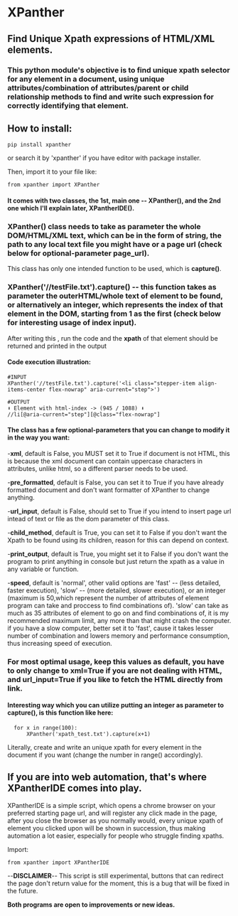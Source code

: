 # XPanther

## Find Unique Xpath expressions of HTML/XML elements.

### This python module's objective is to find unique xpath selector for any element in a document, using unique attributes/combination of attributes/parent or child relationship methods to find and write such expression for correctly identifying that element.

## How to install:
    
    pip install xpanther
    
or search it by 'xpanther' if you have editor with package installer.

Then, import it to your file like:
  
    from xpanther import XPanther

#### It comes with two classes, the 1st, main one -- XPanther(), and the 2nd one which I'll explain later, XPantherIDE().

### **XPanther()** class needs to take as parameter the whole **DOM/HTML/XML** text, which can be in the form of **string**, the **path** to any local text file you might have or a page **url** (check below for optional-parameter page_url).

This class has only one intended function to be used, which is **capture()**.

### XPanther('//testFile.txt').capture() -- this function takes as parameter the **outerHTML/whole** text of element to be found, or alternatively an integer, which represents the index of that element in the DOM, starting from 1 as the first (check below for interesting usage of index input).

After writing this , run the code and the **xpath** of that element should be returned and printed in the output

#### Code execution illustration:

    #INPUT
    XPanther('//testFile.txt').capture('<li class="stepper-item align-items-center flex-nowrap" aria-current="step">')
    
    #OUTPUT
    ⬇ Element with html-index -> (945 / 1088) ⬇
    //li[@aria-current="step"][@class="flex-nowrap"]
    
    
    
#### **The class has a few optional-parameters that you can change to modify it in the way you want:**

-**xml**, default is False, you MUST set it to True if document is not HTML, this is because the xml document can contain uppercase characters in attributes, unlike html, so a different parser needs to be used.

-**pre_formatted**, default is False, you can set it to True if you have already formatted document and don't want formatter of XPanther to change anything.

-**url_input**, default is False, should set to True if you intend to insert page url intead of text or file as the dom parameter of this class.

-**child_method**, default is True, you can set it to False if you don't want the Xpath to be found using its children, reason for this can depend on context.

-**print_output**, default is True, you might set it to False if you don't want the program to print anything in console but just return the xpath as a value in any variable or function.

-**speed**, default is 'normal', other valid options are 'fast' -- (less detailed, faster execution), 'slow' -- (more detailed, slower execution), or an integer (maximum is 50,which represent the number of attributes of element program can take and proccess to find combinations of).
          'slow' can take as much as 35 attributes of element to go on and find combinations of, it is my recommended maximum limit, any more than that might crash the computer.
          if you have a slow computer, better set it to 'fast', cause it takes lesser number of combination and lowers memory and performance consumption, thus increasing speed of execution.

### For most optimal usage, keep this values as default, you have to only change  to xml=True if you are not dealing with HTML, and url_input=True if you like to fetch the HTML directly from link. 

#### Interesting way which you can utilize putting an integer as parameter to capture(), is this function like here:

      for x in range(100):
          XPanther('xpath_test.txt').capture(x+1)

Literally, create and write an unique xpath for every element in the document if you want (change the number in range() accordingly).


## If you are into web automation, that's where **XPantherIDE** comes into play.

XPantherIDE is a simple script, which opens a chrome browser on your preferred starting page url, and will register any click made in the page, after you close the browser as you normally would, every unique xpath of element you clicked upon will be shown in succession, thus making automation a lot easier, especially for people who struggle finding xpaths.

Import:
    
    from xpanther import XPantherIDE

--**DISCLAIMER**-- This script is still experimental, buttons that can redirect the page don't return value for the moment, this is a bug that will be fixed in the future.

**Both programs are open to improvements or new ideas.**











